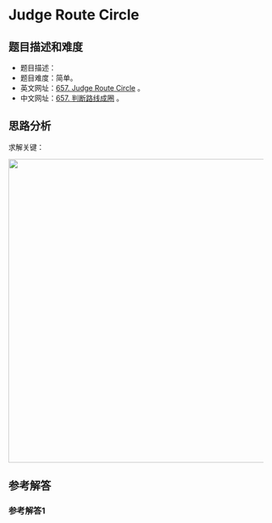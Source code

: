 # Judge Route Circle

## 题目描述和难度
+ 题目描述：
+ 题目难度：简单。
+ 英文网址：[657. Judge Route Circle](https://leetcode.com/problems/judge-route-circle/description/)  。
+ 中文网址：[657. 判断路线成圈](https://leetcode-cn.com/problems/judge-route-circle/description/)  。
## 思路分析
求解关键：

<img src="https://liweiwei1419.github.io/images/leetcode-solution/" width="600">

## 参考解答
### 参考解答1

```java

```